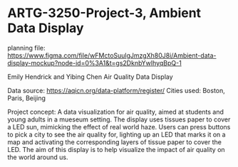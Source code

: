 # ARTG-3250-Project-3, Ambient Data Display


planning file: https://www.figma.com/file/wFMctoSuulgJmzgXh80J8i/Ambient-data-display-mockup?node-id=0%3A1&t=gs2DknbYwIhyqBpQ-1 

Emily Hendrick and Yibing Chen
Air Quality Data Display

Data source: https://aqicn.org/data-platform/register/ 
Cities used: Boston, Paris, Beijing

Project concept:
A data visualization for air quality, aimed at students and young adults in a mueseum setting. The display uses tissues paper to cover a LED sun, mimicking the effect of real world haze. Users can press buttons to pick a city to see the air quality for, lighting up an LED that marks it on a map and activating the corresponding layers of tissue paper to cover the LED. The aim of this display is to help visualize the impact of air quality on the world around us.
